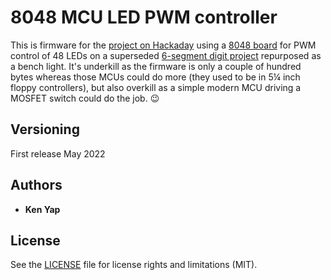 # 8048 MCU LED PWM controller

This is firmware for the [project on Hackaday](https://hackaday.io/project/185235-pwm-led-bench-light) using a [8048 board](https://github.com/retiredfeline/8048-board) for PWM control of 48 LEDs on a superseded [6-segment digit project](https://hackaday.io/project/175397-6-segment-2-digit-led-display-board) repurposed as a bench light. It's underkill as the firmware is only a couple of hundred bytes whereas those MCUs could do more (they used to be in 5¼ inch floppy controllers), but also overkill as a simple modern MCU driving a MOSFET switch could do the job. 😉

## Versioning

First release May 2022

## Authors

* **Ken Yap**

## License

See the [LICENSE](LICENSE.md) file for license rights and limitations (MIT).
